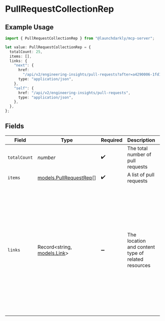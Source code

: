 # PullRequestCollectionRep

## Example Usage

```typescript
import { PullRequestCollectionRep } from "@launchdarkly/mcp-server";

let value: PullRequestCollectionRep = {
  totalCount: 25,
  items: [],
  links: {
    "next": {
      href:
        "/api/v2/engineering-insights/pull-requests?after=a4290006-1fd1-4ca5-acf7-9f31fac61cf5",
      type: "application/json",
    },
    "self": {
      href: "/api/v2/engineering-insights/pull-requests",
      type: "application/json",
    },
  },
};
```

## Fields

| Field                                                                                                                                                                                                                                     | Type                                                                                                                                                                                                                                      | Required                                                                                                                                                                                                                                  | Description                                                                                                                                                                                                                               | Example                                                                                                                                                                                                                                   |
| ----------------------------------------------------------------------------------------------------------------------------------------------------------------------------------------------------------------------------------------- | ----------------------------------------------------------------------------------------------------------------------------------------------------------------------------------------------------------------------------------------- | ----------------------------------------------------------------------------------------------------------------------------------------------------------------------------------------------------------------------------------------- | ----------------------------------------------------------------------------------------------------------------------------------------------------------------------------------------------------------------------------------------- | ----------------------------------------------------------------------------------------------------------------------------------------------------------------------------------------------------------------------------------------- |
| `totalCount`                                                                                                                                                                                                                              | *number*                                                                                                                                                                                                                                  | :heavy_check_mark:                                                                                                                                                                                                                        | The total number of pull requests                                                                                                                                                                                                         | 25                                                                                                                                                                                                                                        |
| `items`                                                                                                                                                                                                                                   | [models.PullRequestRep](../models/pullrequestrep.md)[]                                                                                                                                                                                    | :heavy_check_mark:                                                                                                                                                                                                                        | A list of pull requests                                                                                                                                                                                                                   |                                                                                                                                                                                                                                           |
| `links`                                                                                                                                                                                                                                   | Record<string, [models.Link](../models/link.md)>                                                                                                                                                                                          | :heavy_minus_sign:                                                                                                                                                                                                                        | The location and content type of related resources                                                                                                                                                                                        | {<br/>"next": {<br/>"href": "/api/v2/engineering-insights/pull-requests?after=a4290006-1fd1-4ca5-acf7-9f31fac61cf5",<br/>"type": "application/json"<br/>},<br/>"self": {<br/>"href": "/api/v2/engineering-insights/pull-requests",<br/>"type": "application/json"<br/>}<br/>} |